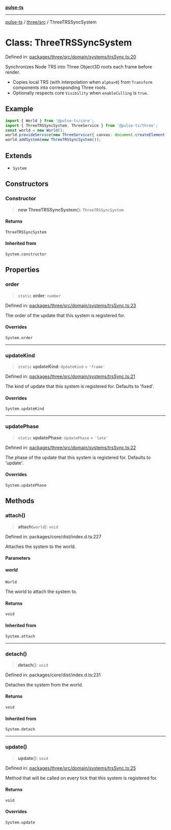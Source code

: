 [**pulse-ts**](../../../README.md)

***

[pulse-ts](../../../README.md) / [three/src](../README.md) / ThreeTRSSyncSystem

# Class: ThreeTRSSyncSystem

Defined in: [packages/three/src/domain/systems/trsSync.ts:20](https://github.com/jlehett/pulse-ts/blob/b287bc18de1bbb78a8cc43f602a646e458610bc3/packages/three/src/domain/systems/trsSync.ts#L20)

Synchronizes Node TRS into Three Object3D roots each frame before render.

- Copies local TRS (with interpolation when `alpha>0`) from `Transform` components into corresponding Three roots.
- Optionally respects core `Visibility` when `enableCulling` is `true`.

## Example

```ts
import { World } from '@pulse-ts/core';
import { ThreeTRSSyncSystem, ThreeService } from '@pulse-ts/three';
const world = new World();
world.provideService(new ThreeService({ canvas: document.createElement('canvas') }));
world.addSystem(new ThreeTRSSyncSystem());
```

## Extends

- `System`

## Constructors

### Constructor

> **new ThreeTRSSyncSystem**(): `ThreeTRSSyncSystem`

#### Returns

`ThreeTRSSyncSystem`

#### Inherited from

`System.constructor`

## Properties

### order

> `static` **order**: `number`

Defined in: [packages/three/src/domain/systems/trsSync.ts:23](https://github.com/jlehett/pulse-ts/blob/b287bc18de1bbb78a8cc43f602a646e458610bc3/packages/three/src/domain/systems/trsSync.ts#L23)

The order of the update that this system is registered for.

#### Overrides

`System.order`

***

### updateKind

> `static` **updateKind**: `UpdateKind` = `'frame'`

Defined in: [packages/three/src/domain/systems/trsSync.ts:21](https://github.com/jlehett/pulse-ts/blob/b287bc18de1bbb78a8cc43f602a646e458610bc3/packages/three/src/domain/systems/trsSync.ts#L21)

The kind of update that this system is registered for.
Defaults to 'fixed'.

#### Overrides

`System.updateKind`

***

### updatePhase

> `static` **updatePhase**: `UpdatePhase` = `'late'`

Defined in: [packages/three/src/domain/systems/trsSync.ts:22](https://github.com/jlehett/pulse-ts/blob/b287bc18de1bbb78a8cc43f602a646e458610bc3/packages/three/src/domain/systems/trsSync.ts#L22)

The phase of the update that this system is registered for.
Defaults to 'update'.

#### Overrides

`System.updatePhase`

## Methods

### attach()

> **attach**(`world`): `void`

Defined in: packages/core/dist/index.d.ts:227

Attaches the system to the world.

#### Parameters

##### world

`World`

The world to attach the system to.

#### Returns

`void`

#### Inherited from

`System.attach`

***

### detach()

> **detach**(): `void`

Defined in: packages/core/dist/index.d.ts:231

Detaches the system from the world.

#### Returns

`void`

#### Inherited from

`System.detach`

***

### update()

> **update**(): `void`

Defined in: [packages/three/src/domain/systems/trsSync.ts:25](https://github.com/jlehett/pulse-ts/blob/b287bc18de1bbb78a8cc43f602a646e458610bc3/packages/three/src/domain/systems/trsSync.ts#L25)

Method that will be called on every tick that this system is registered for.

#### Returns

`void`

#### Overrides

`System.update`
